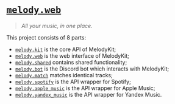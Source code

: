 # [`melody.web`][Link]

> *All your music, in one place.*

This project consists of 8 parts:

- [`melody.kit`][melody.kit] is the core API of MelodyKit;
- [`melody.web`][melody.web] is the web interface of MelodyKit;
- [`melody.shared`][melody.shared] contains shared functionality;
- [`melody.bot`][melody.bot] is the Discord bot which interacts with MelodyKit;
- [`melody.match`][melody.match] matches identical tracks;
- [`melody.spotify`][melody.spotify] is the API wrapper for Spotify;
- [`melody.apple_music`][melody.apple_music] is the API wrapper for Apple Music;
- [`melody.yandex_music`][melody.yandex_music] is the API wrapper for Yandex Music.

[Link]: https://melodykit.app/

[melody.kit]: https://github.com/MelodyKit/melody.web/tree/main/melody/kit
[melody.web]: https://github.com/MelodyKit/melody.web/tree/main/melody/web
[melody.shared]: https://github.com/MelodyKit/melody.web/tree/main/melody/shared
[melody.bot]: https://github.com/MelodyKit/melody.web/tree/main/melody/bot
[melody.match]: https://github.com/MelodyKit/melody.web/tree/main/melody/match
[melody.spotify]: https://github.com/MelodyKit/melody.web/tree/main/melody/spotify
[melody.apple_music]: https://github.com/MelodyKit/melody.web/tree/main/melody/apple_music
[melody.yandex_music]: https://github.com/MelodyKit/melody.web/tree/main/melody/yandex_music
